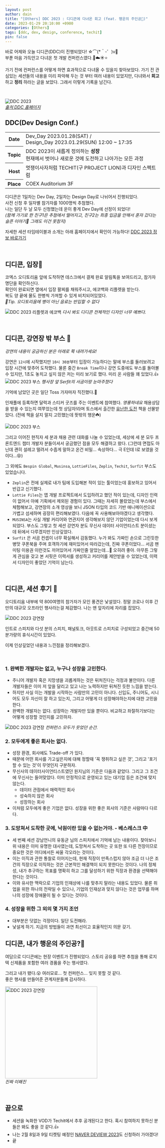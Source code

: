 ```yaml
---
layout: post
author: dain
title: "[Others] DDC 2023 : 디디콘에 다녀온 회고 (feat. 행운의 주인공🎁)"
date: 2023-01-29 20:10:00 +0900
categories: [Others]
tags: [ddc, dev, design, conference, techit]
pin: false
---
```


바로 어제와 오늘 디디콘(DDC)이 진행되었다! ☆⌒(\*＾-゜)v🎉  
부푼 마음 가득안고 다녀온 첫 개발 컨퍼런스였다.🌈☁️☀️⭐

가기 전에 컨퍼런스를 어떻게 하면 효과적으로 다녀올 수 있을지 찾아보았다. 가기 전 관심있는 세션들의 내용을 미리 파악해 두는 것 부터 여러 내용이 있었지만, 다녀와서 **회고** 하고 **정리** 하라는 글을 보았다. 그래서 이렇게 기록을 남긴다.

<br/>

![DDC 2023](./assets/230129_ddc.gif)  
[ _출처 DDC 홈페이지_](https://techit.education/event/ddcon)

## DDC(Dev Design Conf.)

<table>
  <tr>
    <th>Date</th>
    <td>Dev_Day 2023.01.28(SAT) / <br/>Design_Day 2023.01.29(SUN) 12:00 ~ 17:35</td>
  </tr>
  <tr>
    <th>Topic</th>
    <td>DDC 2023이 새롭게 정의하는 <b>성장</b><br/>현재에서 벗어나 새로운 것에 도전하고 나아가는 모든 과정</td>
  </tr>
  <tr>
    <th>Host</th>
    <td>멋쟁이사자처럼 TECHIT(구 PROJECT LION)과 디자인 스펙트럼</td>
  </tr>
  <tr>
    <th>Place</th>
    <td>COEX Auditorium 3F</td>
  </tr>
</table>

디디콘은 1일차는 Dev Day, 2일차는 Design Day로 나뉘어서 진행되었다.  
사전 신청 후 일자별 참가자를 1000명씩 추첨했다.  
나는 일단 두 날 모두 신청했는데 운이 좋게 Dev Day에 선정이 되었다!  
_(함께 가기로 한 친구1은 추첨에서 떨어지고, 친구2는 최종 입금을 안해서 혼자 갔다는 슬픈 이야기🥲 그래도 이건 못참지)_

자세한 세션 타임테이블과 소개는 아래 홈페이지에서 확인이 가능하다!
[DDC 2023 정보 바로가기](https://techit.education/event/ddcon)

<br/>

## 디디콘, 입장🙂

코엑스 오디토리움 앞에 도착하면 데스크에서 결제 완료 알림톡을 보여드리고, 참가자 명단을 확인하신다.  
확인이 완료되면 옆에서 입장 팔찌를 채워주시고, 에코백와 리플렛을 받는다.  
복도 양 끝에 물도 한병씩 가져할 수 있게 비치되어있었다.  
_📌Tip. 오디토리움에 병이 아닌 음료는 반입할 수 없다_

![DDC 2023 리플렛과 에코백](./assets/230129_ddc_1.jpg)
_다시 봐도 디디콘 전체적인 디자인 너무 예쁘다._

<br/>

## 디디콘, 강연장 밖 부스 🙂

_강연의 내용이 궁금하신 분은 아래로 쭉 내려가세요!_

강연은 `12시`에 시작했지만 `10시 30분`부터 입장이 가능하다는 말에 부스를 둘러보려고 입장 시간에 맞추어 도착했다. 물론 중간 `Break Time`이나 강연 도중에도 부스를 돌아볼 수 있지만, 1초도 놓치고 싶지 않은 저는 미리 보기로 했다. 미리 온 사람들 꽤 있었다.👍
![DDC 2023 부스](./assets/230129_ddc_2.jpg)
_행사장 앞 Serfit의 서곰이랑 눈마주쳤다_

기억에 남았던 곳은 일단 Toss 가자마자 직진했다.💙

인재풀에 등록하면 달력과 스티커 굿즈를 주는 이벤트에 참여했다. _영롱하네요_ 채용상담을 받을 수 있는지 여쭈었는데 첫 상담자!라며 토스에서 출간한 [유난한 도전](http://www.yes24.com/Product/Goods/115007234) 책을 선물받았다. (전에 책을 살지 말지 고민했는데 뜻밖의 행운☘️)

![DDC 2023 부스](./assets/230129_ddc_4.jpg)

그리고 이어진 현직자 세 분과 채용 관련 대화를 나눌 수 있었는데, 세상에 세 분 모두 프론트엔드 챕터 개발자 분들이셔서 궁금했던 점을 모두 해결하고 왔다. (그런데 면접도 아닌데 괜히 설레고 떨려서 수줍게 말하고 온건 비밀... 속상하다... 극 E인데 I로 보였을 것이다...😵)

그 외에도 `Bespin Global`, `Musinsa`, `LottieFiles`, `Zeplin`, `Techit`, `Surfit` 부스도 있었습니다.

- `Zeplin`은 전에 실제로 내가 팀에 도입해본 적이 있는 툴이었는데 홍보하고 있어서 반갑고 신기했다.
- `Lottie Files`는 앱 개발 프로젝트에서 도입하려고 했던 적이 있는데, 디자인 인력이 없어서 아예 기획에서 제외된 경험이 있다. 그때는 자세히 몰랐었는데 부스에서 체험해보고, 강연장의 소개 영상을 보니 JSON 타입의 코드 기반 애니메이션으로 가볍고 섬세하며 굉장히 편리해보였다. 다음에 꼭 사용해보아야겠다고 생각했다.
- `MUSINSA`는 사실 개발 커리어와 연관지어 생각해보지 않던 기업이었는데 다시 보게 되었다. 부스도 그렇고 첫 세션 강연자 분도 무신사 데이터 사이언티스트 분이셨는데 뒤에서 다루겠지만 인상깊었다.
- `Surfit` 은 서곰 컨셉이 너무 확실해서 감동했다. 누가 봐도 가짜인 손으로 그린듯한 병맛 쿠폰북을 주며 호객하기에 재미있어서 따라갔는데, 진짜 쿠폰이었다... 서곰 팬미팅 이용권 이런것도 끼어있어서 가짜인줄 알았는데...🤣 오히려 좋아. 아무튼 그렇게 관심을 갖고 본 서핏은 이력서를 생성하고 커리어를 제안받을 수 있었는데, 이력서 디자인이 좋았던 기억이 남는다.

<br/>

## 디디콘, 세션 후기 🙂

오디토리움 내부에 약 800여명의 참가자가 모인 풍견은 낯설었다. 정말 코로나 이후 간만의 대규모 오프라인 행사라는걸 체감했다. 나는 맨 앞자리에 자리를 잡았다.

![DDC 2023 강연장](./assets/230129_ddc_3.jpg)

인트로 스피치와 다섯 분의 스피치, 패널토크, 아웃트로 스피치로 구성되었고 중간에 50분가량의 휴식시간이 있었다.

이제 인상깊었던 내용과 느낀점을 정리해보겠다.

<br/>

### 1. 완벽한 개발자는 없고, 누구나 성장을 고민한다.

- 주니어 개발자 혹은 지망생을 괴롭게하는 것은 뒤처진다는 걱정과 불안이다. 다른 개발자들은 이미 저 앞을 달리고 있고 나는 노력하지만 뒤쳐진 듯한 느낌을 받는다.
- 하지만 사실 이는 개발을 시작하는 사람만의 고민이 아니다. 신입도, 주니어도, 시니어도 모두 자신이 잘 하고 있는지, 그리고 어떻게 더 성장해야하는지에 대한 고민을 한다.
- 완벽한 개발자는 없다. 성장하는 개발자만 있을 뿐이다. 비교하고 좌절하기보다는 어떻게 성장할 것인지를 고민하자.

![DDC 2023 강연장](./assets/230129_ddc_5.jpg)
_컨퍼런스 모두가 웃었던 순간._

### 2. 모두에게 좋은 회사는 없다.

- 성장 환경, 회사에도 Trade-off 가 있다.
- 때문에 어떤 회사를 가고싶은지에 대해 정할때 '꼭 쟁취하고 싶은 것', 그리고 '포기할 수 있는 것'이 무엇인지 구분하자.
- 무신사의 데이터사이언티스트였던 원지님의 기준은 다음과 같았다. 그리고 그 조건에 무신사는 들어맞았다. 이미 안정적으로 운영되고 있는 대기업 등은 조건에 맞지 않는다.
  - 데이터 관점에서 매력적인 회사
  - 성숙하지 않은 회사
  - 성장하는 회사
- 이처럼 모두에게 좋은 기업은 없다. 성장을 위한 좋은 회사의 기준은 사람마다 다르다.

### 3. 도망쳐서 도착한 곳에, 낙원이란 있을 수 없는거야. - 베스레스크 中

- 세 번째 세션 강남언니의 유동균 님의 스피치에서 기억에 남는 내용이다. 찾아보니 위 내용은 이미 유명한 대사였는데, 도망쳐서 도착하는 곳 또한 또 다른 전장이므로 중요한 것은 어디에서든 싸울 각오라는 것이다.
- 이는 이직과 관한 통찰로 이어지는데, 현재 직장이 만족스럽지 않아 조금 더 나은 조건의 직장으로 이직하는 것은 근본적인 해결책이 되지 못한다는 것이다. 나의 정체성, 내가 추구하는 목표를 명확히 하고 그를 달성하기 위한 직장과 환경을 선택해야한다는 것이다.
- 이와 유사한 맥락으로 기업의 인재상에 나를 맞추지 말라는 내용도 있었다. 물론 취업을 위한 하나의 전략일 수 있으나, 기업의 인재상과 맞지 않다는 것은 업무를 하며 나의 성장에 장애물이 될 수 있다는 것이다.

### 4. 성장을 위한 그 외의 몇 가지 조언

- 대부분은 덧없는 걱정이다. 일단 도전해라.
- 낯설게 하기. 지금의 방법들이 과연 최선이고 효율적인지 의문 갖기.

## 디디콘, 내가 행운의 주인공?🎁

여담으로 디디콘에는 현장 이벤트가 진행되었다. 스토리 공유를 하면 추첨을 통해 로지텍 신제품을 포함한 여러 경품을 주는 행사였다.

그리고 내가 됐다.😮
여러모로... 첫 컨퍼런스... 잊지 못할 것 같다.  
좋은 행사를 만들어준 관계자분들께 감사하다.

<img src="./assets/230129_ddc_6.png" alt="DDC 2023 강연장" width="300px"><br/>
_진짜 이왜진_

<br/>

## 끝으로

- 세션을 녹화한 VOD가 Techit에서 추후 공개된다고 한다. 혹시 참여하지 못하신 분들은 봐도 좋을 것 같다.👍
- 나는 2월 8일과 9일 티켓팅 예정인 [NAVER DEVIEW 2023](https://deview.kr/2023)도 신청하러 가야겠다!
- 끝
